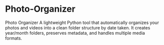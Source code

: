 # Photo-Organizer
Photo Organizer A lightweight Python tool that automatically organizes your photos and videos into a clean folder structure by date taken. It creates year/month folders, preserves metadata, and handles multiple media formats.
